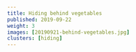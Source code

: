 ```yaml
---
title: Hiding behind vegetables
published: 2019-09-22
weight: 3
images: [20190921-behind-vegetables.jpg]
clusters: [hiding]
---
```

